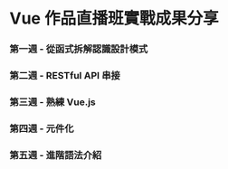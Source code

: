 # Vue 作品直播班實戰成果分享


### 第一週 - 從函式拆解認識設計模式

### 第二週 - RESTful API 串接

### 第三週 - 熟練 Vue.js

### 第四週 - 元件化

### 第五週 - 進階語法介紹



